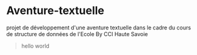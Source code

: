 # Aventure-textuelle
projet de développement d'une aventure textuelle dans le cadre du cours de structure de données de l'Ecole By CCI Haute Savoie

>hello world